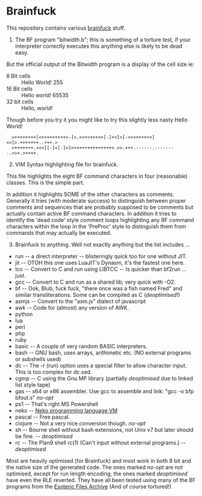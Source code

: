 Brainfuck
=========

This repository contains various [brainfuck](http://esolangs.org/wiki/Brainfuck) stuff.

1. The BF program "bitwidth.b"; this is something of a torture test, if your interpreter correctly executes this anything else is likely to be dead easy. 

  But the official output of the Bitwidth program is a display of the cell size ie:

  <dl><dt>8 Bit cells<dd>Hello World! 255<dt>16 Bit cells<dd>Hello world! 65535<dt>32 bit cells<dd>Hello, world!</dl>

  Though before you try it you might like to try this slightly less nasty Hello World! 

      >++++++++[<+++++++++>-]<.>>+>+>++>[-]+<[>[->+<<++++>]<<]>.+++++++..+++.>
      >+++++++.<<<[[-]<[-]>]<+++++++++++++++.>>.+++.------.--------.>>+.>++++.

2. VIM Syntax highlighting file for brainfuck.

  This file highlights the eight BF command characters in four (reasonable) classes. This is the simple part.

  In addition it highlights SOME of the other characters as comments.  Generally it tries (with moderate success) to distinguish between proper comments and sequences that are probably supposed to be comments but actually contain active BF command characters. In addition it tries to identify the 'dead code' style comment loops highlighting any BF command characters within the loop in the 'PreProc' style to distinguish them from commands that may actually be executed.


3. Brainfuck to anything. Well not exactly anything but the list includes ...
  * run -- a direct interpreter -- blisteringly quick too for one without JIT.
  * jit -- OTOH this one uses LuaJIT's Dynasm, it's the fastest one here.
  * tcc -- Convert to C and run using LIBTCC -- Is quicker than bf2run ... just.
  * gcc -- Convert to C and run as a shared lib; very quick with -O2.
  * bf -- Ook, Blub, fuck fuck, "there once was a fish named Fred" and similar transliterations. Some can be compiled as C (*deoptimised*!)
  * asmjs -- Convert to the "asm.js" dialect of javascript
  * awk	-- Code for (almost) any version of AWK.
  * python
  * lua
  * perl
  * php
  * ruby
  * basic -- A couple of very random BASIC interpreters.
  * bash -- GNU bash, uses arrays, arithimetic etc. (NO external programs or subshells used)
  * dc -- The -r (run) option uses a special filter to allow character input. This is too complex for dc.sed.
  * cgmp -- C using the Gnu MP library (partially *deoptimised* due to linked list style tape)
  * gas -- x64 or x86 assembler. Use gcc to assemble and link: "gcc -o bfp bfout.s" *no-opt*
  * ps1 -- That's right MS Powershell
  * neko -- [Neko programming language VM](http://nekovm.org)
  * pascal -- Free pascal.
  * clojure -- Not a very nice conversion though. *no-opt*
  * sh -- Bourne shell without bash extensions, not Unix v7 but later should be fine. -- *deoptimised*
  * rc -- The Plan9 shell rc(1) (Can't input without external programs.) -- *deoptimised*

  Most are heavily optimised (for Brainfuck) and most work in both 8 bit and the native size of the generated code.
  The ones marked *no-opt* are not optimised, except for run length encoding; the ones marked *deoptimised* have even the RLE reverted.
  They have all been tested using many of the BF programs from the [Esoteric Files Archive](https://github.com/graue/esofiles/tree/master/brainfuck/src) (And of course tortured!)

